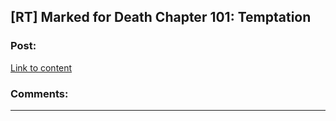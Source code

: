 ## [RT] Marked for Death Chapter 101: Temptation

### Post:

[Link to content](https://forums.sufficientvelocity.com/posts/7808844/)

### Comments:

---

